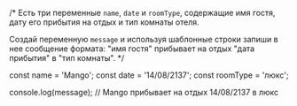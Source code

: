/*
  Есть три переменные `name`, `date` и `roomType`, содержащие имя гостя, 
  дату его прибытия на отдых и тип комнаты отеля.
  
  Создай переменную `message` и используя шаблонные строки запиши в нее сообщение формата:
  "имя гостя" прибывает на отдых "дата прибытия" в "тип комнаты".
*/

const name = 'Mango';
const date = '14/08/2137';
const roomType = 'люкс';

console.log(message); // Mango прибывает на отдых 14/08/2137 в люкс